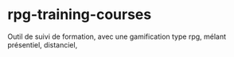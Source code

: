 # rpg-training-courses
Outil de suivi de formation, avec une gamification type rpg, mélant présentiel, distanciel, 
